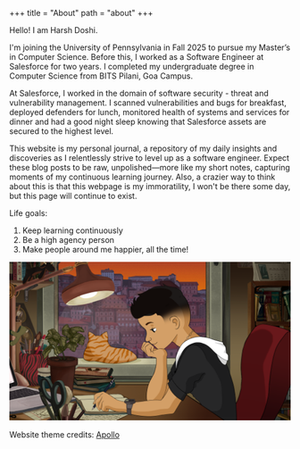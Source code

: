 +++
title = "About"
path = "about"
+++

Hello! I am Harsh Doshi.

I'm joining the University of Pennsylvania in Fall 2025 to pursue my Master’s in Computer Science. Before this, I worked as a Software Engineer at Salesforce for two years. I completed my undergraduate degree in Computer Science from BITS Pilani, Goa Campus.

At Salesforce, I worked in the domain of software security - threat and vulnerability management. I scanned vulnerabilities and bugs for breakfast, deployed defenders for lunch, monitored health of systems and services for dinner and had a good night sleep knowing that Salesforce assets are secured to the highest level.

This website is my personal journal, a repository of my daily insights and discoveries as I relentlessly strive to level up as a software engineer. Expect these blog posts to be raw, unpolished—more like my short notes, capturing moments of my continuous learning journey. Also, a crazier way to think about this is that this webpage is my immoratility, I won't be there some day, but this page will continue to exist.

Life goals: 
1. Keep learning continuously
2. Be a high agency person
3. Make people around me happier, all the time!

![alt text for screen readers](/icons/unnamed.png "Lo-fi boy")

Website theme credits: [Apollo](https://github.com/not-matthias/apollo)

